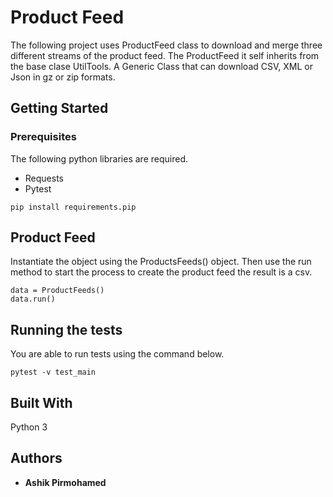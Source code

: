 # Product Feed

The following project uses ProductFeed class to download and merge three different
streams of the product feed. The ProductFeed it self inherits from the base clase UtilTools.
A Generic Class that can download CSV, XML or Json in gz or zip formats.
 

## Getting Started

### Prerequisites

The following python libraries are required.

* Requests
* Pytest

```
pip install requirements.pip

```

## Product Feed


Instantiate the object using the ProductsFeeds() object. Then use the run method to start
the process to create the product feed the result is a csv. 

```
data = ProductFeeds()
data.run()
```

## Running the tests
You are able to run tests using the command below.

```
pytest -v test_main

```

## Built With
Python 3 


## Authors

* **Ashik Pirmohamed** 



